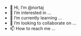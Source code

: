 - 👋 Hi, I’m @nortaj
- 👀 I’m interested in ...
- 🌱 I’m currently learning ...
- 💞️ I’m looking to collaborate on ...
- 📫 How to reach me ...

<!---
nortaj/nortaj is a ✨ special ✨ repository because its `README.md` (this file) appears on your GitHub profile.
You can click the Preview link to take a look at your changes.
--->
